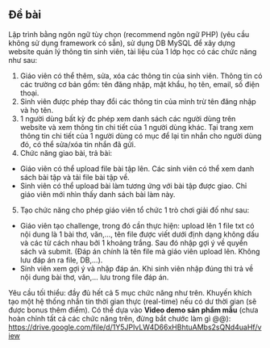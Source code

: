## Đề bài

Lập trình bằng ngôn ngữ tùy chọn (recommend ngôn ngữ PHP) (yêu cầu không sử dụng framework có sẵn), sử dụng DB MySQL để xây dựng website quản lý
thông tin sinh viên, tài liệu của 1 lớp học có các chức năng như sau:
1. Giáo viên có thể thêm, sửa, xóa các thông tin của sinh viên. Thông tin có các trường cơ bản gồm: tên đăng nhập, mật khẩu, họ tên, email, số điện thoại.
2. Sinh viên được phép thay đổi các thông tin của mình trừ tên đăng nhập và họ tên.
3. 1 người dùng bất kỳ đc phép xem danh sách các người dùng trên website và xem thông tin chi tiết của 1 người dùng khác. Tại trang xem thông tin chi tiết của 1 người dùng có mục để lại tin nhắn cho người dùng đó, có thể sửa/xóa tin nhắn đã gửi.
4. Chức năng giao bài, trả bài:
  - Giáo viên có thể upload file bài tập lên. Các sinh viên có thể xem danh sách bài tập và tải file bài tập về.
  - Sinh viên có thể upload bài làm tương ứng với bài tập được giao. Chỉ giáo viên mới nhìn thấy danh sách bài làm này.
5. Tạo chức năng cho phép giáo viên tổ chức 1 trò chơi giải đố như sau:
  - Giáo viên tạo challenge, trong đó cần thực hiện: upload lên 1 file txt có nội dung là 1 bài thơ, văn,…, tên file được viết dưới định dạng không dấu và các từ cách nhau bởi 1 khoảng trắng. Sau đó nhập gợi ý về quyển sách và submit. (Đáp án chính là tên file mà giáo viên upload lên. Không lưu đáp án ra file, DB,...).
  - Sinh viên xem gợi ý và nhập đáp án. Khi sinh viên nhập đúng thì trả về nội dung bài thơ, văn,… lưu trong file đáp án.

Yêu cầu tối thiểu: đầy đủ hết cả 5 mục chức năng như trên. Khuyến khích tạo một hệ thống nhắn tin thời gian thực (real-time) nếu có dư thời gian (sẽ được bonus thêm điểm). Có thể dựa vào **Video demo sản phẩm mẫu** (chưa hoàn chỉnh tất cả các chức năng trên, đừng bắt chước làm gì @@): https://drive.google.com/file/d/1Y5JPIvLW4D66xHBhtuAMbs2sQNd4uaHf/view

